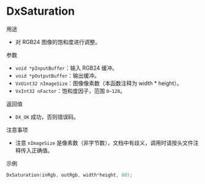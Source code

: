 # DxSaturation

用途
- 对 RGB24 图像的饱和度进行调整。

参数
- `void *pInputBuffer`：输入 RGB24 缓冲。
- `void *pOutputBuffer`：输出缓冲。
- `VxUint32 nImageSize`：图像像素数（本函数注释为 width * height）。
- `VxInt32 nFactor`：饱和度因子，范围 `0~128`。

返回值
- `DX_OK` 成功，否则错误码。

注意事项
- 注意 `nImageSize` 是像素数（非字节数），文档中有歧义，调用时请按头文件注释传入正确值。

示例
```c
DxSaturation(inRgb, outRgb, width*height, 80);
```